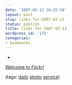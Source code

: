 ```yaml
---
date: '2007-02-13 16:25:58'
layout: post
slug: links-for-2007-02-13
status: publish
title: links for 2007-02-13
wordpress_id: '175'
categories:
- bookmarks
---
```



	
  * 
		

[Welcome to Flickr!](http://flickr.com/)


		

(tags: [daily](http://del.icio.us/eob/daily) [photo](http://del.icio.us/eob/photo) [service](http://del.icio.us/eob/service))


	



